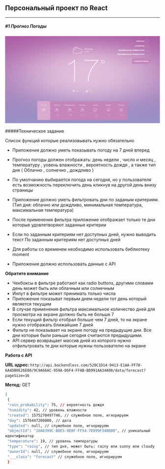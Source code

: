 ## Персональный проект по React

---

##### #1 Прогноз Погоды

![alt text](https://raw.githubusercontent.com/RusKrim/forecast_react_app/master/src/bus/forecast/assets/img/mockup.png "Weather App Mockup")

#####Техническое задание

Список функций которые реализовывать нужно обязательно

- Приложение должно уметь показывать погоду на 7 дней вперед

- Прогноз погоды должен отображать: день недели , число и месяц , температуру ,
  уовень влажности , вероятность дождя , а также тип дня ( Облачно , солнечно ,
  дождливо )
- По умолчанию выбирается погода на сегодня, но у пользователя есть возможность
  переключить день кликнув на другой день внизу страницы
- Приложение должно уметь фильтровать дни по заданым критериям. (Тип дня: облачно
  или дождливо, минимальная температура, максимальная температура)
- После применения фильтра приложение отображает только те дни которые
  удовлетворяют заданные критерии
- Если по заданным критериям нет доступных дней, нужно выводить текст По заданным
  критериям нет доступных дней
- Для работы со временем необходимо использовать библиотеку moment
- Приложение должно использовать данные с API

**Обратите внимание**

- Чекбоксы в фильтре работают как radio buttons, другими словами день может быть или
  облачным или солнечным
- Инпут в фильтре может принимать только числа
- Приложение показыват первым днем недели тот день который является текущим
- В случае применения фильтра максимальное количество дней для просмотра на
  экране должно быть не больше 7
- Если текущий фильтр отобрал больше чем 7 дней, то на экране нужно отображать
  ближайшие 7 дней
- Фильтр не показывает на экране погоду на предыдущие дни. Все дни которые были
  раньше сегодня считаются предыдущими.
- API сервер возвращает массив дней из которого нужно отфильтровать те дни которые
  нужны пользователю на экране

**Работа с API**

**URL адрес:** `http://api.backendless.com/520C1D14-9413-E1AA-FF78- 6A4DB0E26E00/9C9A66AC-959A-D6F4-FFAB-BD991AA34A00/data/forecast?pageSize=16`

**Метод:** GET

```bash
[
 {
 "rain_probability": 75, // вероятность дождя
 "humidity": 42, // уровень влажности
 "created": 1575270497746, // служебное поле, игнорируем
 "day": 1576447200000, // дата
 "updated": null, // служебное поле, игнорируем
 "objectId": "16A8399C-B0E5-9E8F-FF54-7E899F348B00", // уникальный
идентификатор
 "temperature": 19, // уровень температуры
 "type": "rainy", // тип дня, может быть: rainy или sunny или cloudy
 "ownerId": null, // служебное поле, игнорируем
 "___class": "forecast" // служебное поле, игнорируем
 }


```
